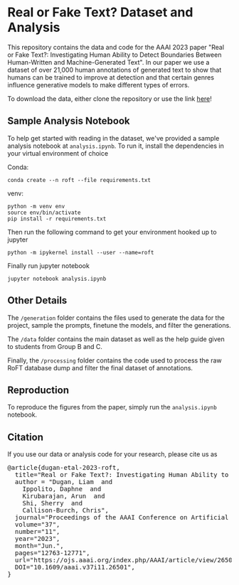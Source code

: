 # Real or Fake Text? Dataset and Analysis

This repository contains the data and code for the AAAI 2023 paper "Real or Fake Text?: Investigating Human Ability to Detect Boundaries Between Human-Written and Machine-Generated Text". In our paper we use a dataset of over 21,000 human annotations of generated text to show that humans can be trained to improve at detection and that certain genres influence generative models to make different types of errors.

To download the data, either clone the repository or use the link [here](https://www.seas.upenn.edu/~ldugan/roft.csv)!

## Sample Analysis Notebook

To help get started with reading in the dataset, we've provided a sample analysis notebook at `analysis.ipynb`. To run it, install the dependencies in your virtual environment of choice

Conda:
```
conda create --n roft --file requirements.txt
```
venv:
```
python -m venv env
source env/bin/activate
pip install -r requirements.txt
```

Then run the following command to get your environment hooked up to jupyter

```
python -m ipykernel install --user --name=roft
```

Finally run jupyter notebook
```
jupyter notebook analysis.ipynb
```

## Other Details

The `/generation` folder contains the files used to generate the data for the project, sample the prompts, finetune the models, and filter the generations.

The `/data` folder contains the main dataset as well as the help guide given to students from Group B and C.

Finally, the `/processing` folder contains the code used to process the raw RoFT database dump and filter the final dataset of annotations.

## Reproduction

To reproduce the figures from the paper, simply run the `analysis.ipynb` notebook. 

## Citation
If you use our data or analysis code for your research, please cite us as
<pre>
@article{dugan-etal-2023-roft, 
  title="Real or Fake Text?: Investigating Human Ability to Detect Boundaries between Human-Written and Machine-Generated Text",
  author = "Dugan, Liam  and
    Ippolito, Daphne  and
    Kirubarajan, Arun  and
    Shi, Sherry  and
    Callison-Burch, Chris",
  journal="Proceedings of the AAAI Conference on Artificial Intelligence", 
  volume="37", 
  number="11", 
  year="2023", 
  month="Jun.", 
  pages="12763-12771",
  url="https://ojs.aaai.org/index.php/AAAI/article/view/26501", 
  DOI="10.1609/aaai.v37i11.26501", 
}
</pre>
